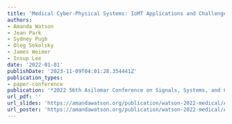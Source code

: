 ```yaml
---
title: 'Medical Cyber-Physical Systems: IoMT Applications and Challenges'
authors:
- Amanda Watson
- Jean Park
- Sydney Pugh
- Oleg Sokolsky
- James Weimer
- Insup Lee
date: '2022-01-01'
publishDate: '2023-11-09T04:01:28.354441Z'
publication_types:
- paper-conference
publication: '*2022 56th Asilomar Conference on Signals, Systems, and Computers*'
url_pdf: '' 
url_slides: 'https://amandawatson.org/publication/watson-2022-medical/ASILOMAR2.pdf'
url_poster: 'https://amandawatson.org/publication/watson-2022-medical/Asilomar.pdf'
---
```


